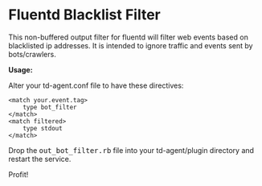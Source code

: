 Fluentd Blacklist Filter
========================

This non-buffered output filter for fluentd will filter web events based on blacklisted ip addresses.  It is intended to ignore traffic and events sent by bots/crawlers.

**Usage:**

Alter your td-agent.conf file to have these directives:

	<match your.event.tag>
		type bot_filter
	</match>
	<match filtered>
		type stdout
	</match>

Drop the <tt>out_bot_filter.rb</tt> file into your td-agent/plugin directory and restart the service.

Profit!
 
